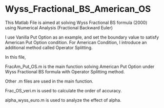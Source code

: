 # Wyss_Fractional_BS_American_OS

This Matlab File is aimed at solving Wyss Fractional BS formula (2000) using Numerical Analysis (Fractional Backward Euler)

I use Vanilla Put Option as an example, and set the boundary value to satisfy American Put Option condition. For American Condition, I introduce an additional method called Operator Splitting.

In this file,

FracAm_Put_OS.m is the main function solving American Put Option under Wyss Fractional BS formula with Operator Splitting method.

Other .m files are used in the main function.

Frac_OS_veri.m is used to calculate the order of accuracy. 

alpha_wyss_euro.m is used to analyze the effect of alpha.
